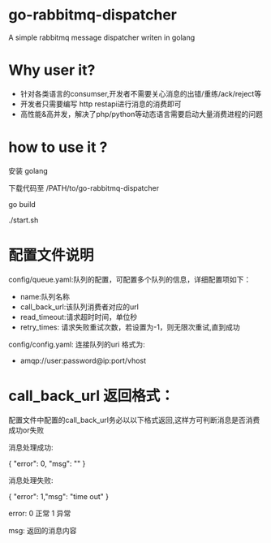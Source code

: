 # go-rabbitmq-dispatcher

A simple rabbitmq message dispatcher writen in golang

# Why user it?

- 针对各类语言的consumser,开发者不需要关心消息的出错/重练/ack/reject等
- 开发者只需要编写 http restapi进行消息的消费即可
- 高性能&高并发，解决了php/python等动态语言需要启动大量消费进程的问题

# how to use it ?

安装 golang

下载代码至 /PATH/to/go-rabbitmq-dispatcher

go build

./start.sh

# 配置文件说明

config/queue.yaml:队列的配置，可配置多个队列的信息，详细配置项如下：

- name:队列名称
- call_back_url:该队列消费者对应的url
- read_timeout:请求超时时间，单位秒
- retry_times: 请求失败重试次数，若设置为-1，则无限次重试,直到成功

config/config.yaml: 连接队列的uri 格式为:

- amqp://user:password@ip:port/vhost
 

# call_back_url 返回格式：

配置文件中配置的call_back_url务必以以下格式返回,这样方可判断消息是否消费成功or失败

消息处理成功:

{
    "error": 0, "msg": ""
}

消息处理失败:

{
    "error": 1,"msg": "time out" 
}

error: 0 正常 1 异常

msg: 返回的消息内容
 


